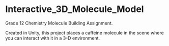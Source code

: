 # Interactive_3D_Molecule_Model
Grade 12 Chemistry Molecule Building Assignment.

Created in Unity, this project places a caffeine molecule in the scene where you can interact with it in a 3-D environment.

